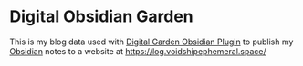 # Digital Obsidian Garden
This is my blog data used with [Digital Garden Obsidian Plugin](https://github.com/oleeskild/Obsidian-Digital-Garden) to publish my [Obsidian](https://obsidian.md/) notes to a website at https://log.voidshipephemeral.space/